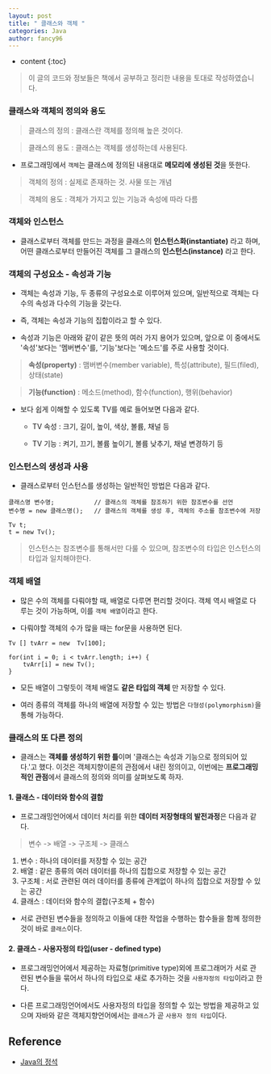 ```yaml
---
layout: post
title: " 클래스와 객체 "
categories: Java
author: fancy96
---
```

* content
{:toc}

> 이 글의 코드와 정보들은 책에서 공부하고 정리한 내용을 토대로 작성하였습니다.

### 클래스와 객체의 정의와 용도

> 클래스의 정의 : 클래스란 객체를 정의해 높은 것이다.

> 클래스의 용도 : 클래스는 객체를 생성하는데 사용된다.

* 프로그래밍에서 `객체`는 클래스에 정의된 내용대로 **메모리에 생성된 것**을 뜻한다.

> 객체의 정의 : 실제로 존재하는 것. 사물 또는 개념

> 객체의 용도 : 객체가 가지고 있는 기능과 속성에 따라 다름

### 객체와 인스턴스

* 클래스로부터 객체를 만드는 과정을 클래스의 **인스턴스화(instantiate)** 라고 하며, 어떤 클래스로부터 만들어진 객체를 그 클래스의 **인스턴스(instance)** 라고 한다.

### 객체의 구성요소 - 속성과 기능

* 객체는 속성과 기능, 두 종류의 구성요소로 이루어져 있으며, 일반적으로 객체는 다수의 속성과 다수의 기능을 갖는다.

* 즉, 객체는 속성과 기능의 집합이라고 할 수 있다.

* 속성과 기능은 아래와 같이 같은 뜻의 여러 가지 용어가 있으며, 앞으로 이 중에서도 '속성'보다는 '멤버변수'를, '기능'보다는 '메소드'를 주로 사용할 것이다.

> **속성(property)** : 맴버변수(member variable), 특성(attribute), 필드(filed), 상태(state)

> **기능(function)** : 메소드(method), 함수(function), 행위(behavior)

* 보다 쉽게 이해할 수 있도록 TV를 예로 들어보면 다음과 같다.

    * TV 속성 : 크기, 길이, 높이, 색상, 볼륨, 채널 등

    * TV 기능 : 켜기, 끄기, 볼륨 높이기, 볼륨 낮추기, 채널 변경하기 등

### 인스턴스의 생성과 사용

* 클래스로부터 인스턴스를 생성하는 일반적인 방법은 다음과 같다.

```text
클래스명 변수명;           // 클래스의 객체를 참조하기 위한 참조변수를 선언
변수명 = new 클래스명();   // 클래스의 객체를 생성 후, 객체의 주소를 참조변수에 저장

Tv t;
t = new Tv();
```

> 인스턴스는 참조변수를 통해서만 다룰 수 있으며, 참조변수의 타입은 인스턴스의 타입과 일치해야한다.

### 객체 배열

* 많은 수의 객체를 다뤄야할 때, 배열로 다루면 편리할 것이다. 객체 역시 배열로 다루는 것이 가능하며, 이를 `객체 배열`이라고 한다.

* 다뤄야할 객체의 수가 많을 때는 for문을 사용하면 된다.

```text
Tv [] tvArr = new  Tv[100];

for(int i = 0; i < tvArr.length; i++) {
    tvArr[i] = new Tv();
}
```

* 모든 배열이 그렇듯이 객체 배열도 **같은 타입의 객체** 만 저장할 수 있다.

* 여러 종류의 객체를 하나의 배열에 저장할 수 있는 방법은 `다형성(polymorphism)`을 통해 가능하다.

### 클래스의 또 다른 정의

* 클래스는 **객체를 생성하기 위한 틀**이며 '클래스는 속성과 기능으로 정의되어 있다.'고 했다. 이것은 객체지향이론의 관점에서 내린 정의이고, 이번에는 **프로그래밍적인 관점**에서 클래스의 정의와 의미를 살펴보도록 하자.

#### 1. 클래스 - 데이터와 함수의 결합

* 프로그래밍언어에서 데이터 처리를 위한 **데이터 저장형태의 발전과정**은 다음과 같다.

> 변수 -> 배열 -> 구조체 -> 클래스

1. 변수 : 하나의 데이터를 저장할 수 있는 공간
2. 배열 : 같은 종류의 여러 데이터를 하나의 집합으로 저장할 수 있는 공간
3. 구조체 : 서로 관련된 여러 데이터를 종류에 관계없이 하나의 집합으로 저장할 수 있는 공간
4. 클래스 : 데이터와 함수의 결합(구조체 + 함수)

* 서로 관련된 변수들을 정의하고 이들에 대한 작업을 수행하는 함수들을 함께 정의한 것이 바로 `클래스`이다.

#### 2. 클래스 - 사용자정의 타입(user - defined type)

* 프로그래밍언어에서 제공하는 자료형(primitive type)외에 프로그래머가 서로 관련된 변수들을 묶어서 하나의 타입으로 새로 추가하는 것을 `사용자정의 타입`이라고 한다.

* 다른 프로그래밍언어에서도 사용자정의 타입을 정의할 수 있는 방법을 제공하고 있으며 자바와 같은 객체지향언어에서는 `클래스`가 곧 `사용자 정의 타입`이다.


## Reference

* [Java의 정석](http://www.yes24.com/Product/Goods/24259565)